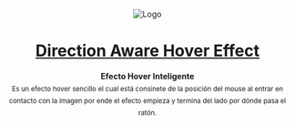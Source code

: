 <p align="center"><img src="https://cdn.pixabay.com/photo/2019/08/11/18/58/icon-4399697_960_720.png" alt="Logo" width="150" height="150" />
</p>
<h1 align="center"><a href="https://aware-hover.netlify.app/" target="_blank">Direction Aware Hover Effect</a></h1>
<p align="center"><b>Efecto Hover Inteligente</b></br>
<sub>Es un efecto hover sencillo el cual está consinete de la posición del mouse al entrar en contacto con la imagen por ende el efecto empieza y termina del lado por dónde pasa el ratón.</sub>
</p>

<p align="center" ![Demo](https://raw.githubusercontent.com/TaynisRW/Direction-Aware-Image-Hover-Effect/main/img/Demo.gif "Demo") />


